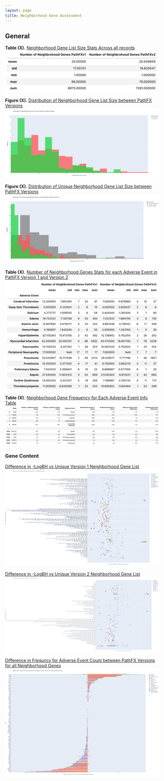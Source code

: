 ```yaml
---
layout: page
title: Neighborhood Gene Assessment
---
```




## General

**Table (X).** [Neighborhood Gene List Size Stats Across all records](https://drive.google.com/file/d/1d2oIL_lxWuKhaMtlgMbG65pr4HpKWMOk/view?usp=sharing)
![image](display_files/neighborhood_genes_results/tables/all_recrods_neigh_gene_stats_table.png)


**Figure (X).** [Distribution of Neighborhood Gene List Size between PathFX Versions](https://htmlpreview.github.io/?https://github.com/aryastark5/web_bench/blob/gh-pages/display_files/neighborhood_genes_results/graphs/Distribution_of_Neighborhood_Gene_List_Size_between_PathFX_Versions.html)
![image](display_files/neighborhood_genes_results/graphs/Distribution_of_Neighborhood_Gene_List_Size_between_PathFX_Versions.png)

**Figure (X).** [Distribution of Unique Neighborhood Gene List Size between PathFX Versions](https://htmlpreview.github.io/?https://github.com/aryastark5/web_bench/blob/gh-pages/display_files/neighborhood_genes_results/graphs/Distribution_of_Unique_Neighborhood_Gene_List_Size_between_PathFX_Versions.html)
![image](display_files/neighborhood_genes_results/graphs/Distribution_of_Unique_Neighborhood_Gene_List_Size_between_PathFX_Versions.png)




**Table (X).** [Number of Neighborhood Genes Stats for each Adverse Event in PathFX Version 1 and Version 2]()
![image](display_files/neighborhood_genes_results/tables/num_neigh_genes_stats_table.png)

**Table (X).** [Neighborhood Gene Frequency for Each Adverse Event Info Table](https://drive.google.com/file/d/1li_yg1bKwIsaVFT6lggGwW9EExWflnMs/view?usp=sharing)
![image](display_files/neighborhood_genes_results/tables/neigh_genes_version_count_info_table.png)





### Gene Content


[Difference in -LogBH vs Unique Version 1 Neighborhood Gene List](https://htmlpreview.github.io/?https://github.com/aryastark5/web_bench/blob/gh-pages/display_files/neighborhood_genes_results/graphs/Difference_in_-LogBH_vs_Unique_Version_1_Neighborhood_Gene_List.html)
![image](display_files/neighborhood_genes_results/graphs/Difference_in_-LogBH_vs_Unique_Version_1_Neighborhood_Gene_List.png)

[Difference in -LogBH vs Unique Version 2 Neighborhood Gene List](https://htmlpreview.github.io/?https://github.com/aryastark5/web_bench/blob/gh-pages/display_files/neighborhood_genes_results/graphs/Difference_in_-LogBH_vs_Unique_Version_2_Neighborhood_Gene_List.html)
![image](display_files/neighborhood_genes_results/graphs/Difference_in_-LogBH_vs_Unique_Version_2_Neighborhood_Gene_List.png)

[Difference in Frequncy for Adverse Event Count between PathFX Versions for all Neighborhood Genes](https://htmlpreview.github.io/?https://github.com/aryastark5/web_bench/blob/gh-pages/display_files/neighborhood_genes_results/graphs/Difference_in_Frequncy_for_Adverse_Event_Count_between_PathFX_Versions_for_all_Neighborhood_Genes.html)
![image](display_files/neighborhood_genes_results/graphs/Difference_in_Frequncy_for_Adverse_Event_Count_between_PathFX_Versions_for_all_Neighborhood_Genes.png)







